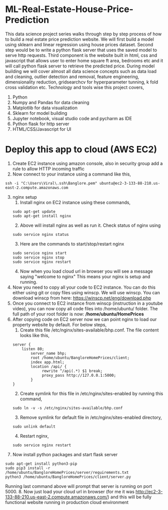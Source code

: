 # ML-Real-Estate-House-Price-Prediction


This data science project series walks through step by step process of how to build a real estate price prediction website. We will first build a model using sklearn and linear regression using house prices dataset. Second step would be to write a python flask server that uses the saved model to serve http requests. Third component is the website built in html, css and javascript that allows user to enter home square ft area, bedrooms etc and it will call python flask server to retrieve the predicted price. During model building we will cover almost all data science concepts such as data load and cleaning, outlier detection and removal, feature engineering, dimensionality reduction, gridsearchcv for hyperparameter tunning, k fold cross validation etc. Technology and tools wise this project covers,

  1. Python
  2. Numpy and Pandas for data cleaning
  3. Matplotlib for data visualization
  4. Sklearn for model building
  5. Jupyter notebook, visual studio code and pycharm as IDE
  6. Python flask for http server
  7. HTML/CSS/Javascript for UI

# Deploy this app to cloud (AWS EC2)

  1. Create EC2 instance using amazon console, also in security group add a rule to allow HTTP incoming traffic
  2. Now connect to your instance using a command like this,
  ```
  ssh -i "C:\Users\Viral\.ssh\Banglore.pem" ubuntu@ec2-3-133-88-210.us-east-2.compute.amazonaws.com
  ```
  3. nginx setup
     1. Install nginx on EC2 instance using these commands,
     ```
     sudo apt-get update
     sudo apt-get install nginx
     ```
     2. Above will install nginx as well as run it. Check status of nginx using
     ```
     sudo service nginx status
     ```
     3. Here are the commands to start/stop/restart nginx
     ```
     sudo service nginx start
     sudo service nginx stop
     sudo service nginx restart
     ```
     4. Now when you load cloud url in browser you will see a message saying "welcome to nginx" This means your nginx is setup and running.
4. Now you need to copy all your code to EC2 instance. You can do this either using git or copy files using winscp. We will use winscp. You can download winscp from here: https://winscp.net/eng/download.php
5. Once you connect to EC2 instance from winscp (instruction in a youtube video), you can now copy all code files into /home/ubuntu/ folder. The full path of your root folder is now: **/home/ubuntu/HomePrices**
6.  After copying code on EC2 server now we can point nginx to load our property website by default. For below steps,
    1. Create this file /etc/nginx/sites-available/bhp.conf. The file content looks like this,
    ```
    server {
	    listen 80;
            server_name bhp;
            root /home/ubuntu/BangloreHomePrices/client;
            index app.html;
            location /api/ {
                 rewrite ^/api(.*) $1 break;
                 proxy_pass http://127.0.0.1:5000;
            }
    }
    ```
    2. Create symlink for this file in /etc/nginx/sites-enabled by running this command,
    ```
    sudo ln -v -s /etc/nginx/sites-available/bhp.conf
    ```
    3. Remove symlink for default file in /etc/nginx/sites-enabled directory,
    ```
    sudo unlink default
    ```
    4. Restart nginx,
    ```
    sudo service nginx restart
    ```
7. Now install python packages and start flask server
```
sudo apt-get install python3-pip
sudo pip3 install -r /home/ubuntu/BangloreHomePrices/server/requirements.txt
python3 /home/ubuntu/BangloreHomePrices/client/server.py
```
Running last command above will prompt that server is running on port 5000.
8. Now just load your cloud url in browser (for me it was http://ec2-3-133-88-210.us-east-2.compute.amazonaws.com/) and this will be fully functional website running in production cloud environment




